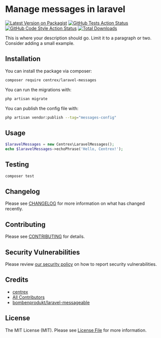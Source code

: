 # Manage messages in laravel

[![Latest Version on Packagist](https://img.shields.io/packagist/v/centrex/laravel-messages.svg?style=flat-square)](https://packagist.org/packages/centrex/laravel-messages)
[![GitHub Tests Action Status](https://img.shields.io/github/actions/workflow/status/centrex/laravel-messages/run-tests.yml?branch=main&label=tests&style=flat-square)](https://github.com/centrex/laravel-messages/actions?query=workflow%3Arun-tests+branch%3Amain)
[![GitHub Code Style Action Status](https://img.shields.io/github/actions/workflow/status/centrex/laravel-messages/fix-php-code-style-issues.yml?branch=main&label=code%20style&style=flat-square)](https://github.com/centrex/laravel-messages/actions?query=workflow%3A"Fix+PHP+code+style+issues"+branch%3Amain)
[![Total Downloads](https://img.shields.io/packagist/dt/centrex/laravel-messages?style=flat-square)](https://packagist.org/packages/centrex/laravel-messages)

This is where your description should go. Limit it to a paragraph or two. Consider adding a small example.

## Installation

You can install the package via composer:

```bash
composer require centrex/laravel-messages
```

You can run the migrations with:

```bash
php artisan migrate
```

You can publish the config file with:

```bash
php artisan vendor:publish --tag="messages-config"
```

## Usage

```php
$laravelMessages = new Centrex\LaravelMessages();
echo $laravelMessages->echoPhrase('Hello, Centrex!');
```

## Testing

```bash
composer test
```

## Changelog

Please see [CHANGELOG](CHANGELOG.md) for more information on what has changed recently.

## Contributing

Please see [CONTRIBUTING](CONTRIBUTING.md) for details.

## Security Vulnerabilities

Please review [our security policy](../../security/policy) on how to report security vulnerabilities.

## Credits

- [centrex](https://github.com/centrex)
- [All Contributors](../../contributors)
- [bombenprodukt/laravel-messageable](https://github.com/faustbrian/laravel-messageable)

## License

The MIT License (MIT). Please see [License File](LICENSE.md) for more information.
